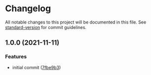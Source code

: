 # Changelog

All notable changes to this project will be documented in this file. See [standard-version](https://github.com/conventional-changelog/standard-version) for commit guidelines.

## 1.0.0 (2021-11-11)


### Features

* initial commit ([7fbe9b3](https://github.com/wood1986/test-standard-version/commit/7fbe9b33aca3f8d0562a3cb045c4fc0118331f0e))
